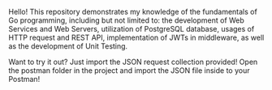 Hello! This repository demonstrates my knowledge of the fundamentals of Go programming, including but not limited to: the development of Web Services and Web Servers, utilization of PostgreSQL database, usages of HTTP request and REST API, implementation of JWTs in middleware, as well as the development of Unit Testing.

Want to try it out? Just import the JSON request collection provided! Open the postman folder in the project and import the JSON file inside to your Postman!